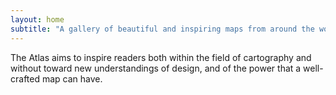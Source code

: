 ```yaml
---
layout: home
subtitle: "A gallery of beautiful and inspiring maps from around the world."
---
```


The Atlas aims to inspire readers both within the field of cartography and without toward new understandings of design, and of the power that a well-crafted map can have.